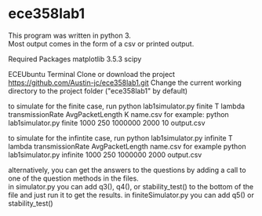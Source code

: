 # ece358lab1
This program was written in python 3.  
Most output comes in the form of a csv or printed output. 

Required Packages
matplotlib 3.5.3
scipy

ECEUbuntu Terminal
Clone or download the project https://github.com/Austin-jc/ece358lab1.git
Change the current working directory to the project folder ("ece358lab1" by default) 

to simulate for the finite case, run 
python lab1simulator.py finite T lambda transmissionRate AvgPacketLength K name.csv
for example:
python lab1simulator.py finite 1000 250 1000000 2000 10 output.csv

to simulate for the infintite case, run
python lab1simulator.py infinite T lambda transmissionRate AvgPacketLength name.csv
for example
python lab1simulator.py infinite 1000 250 1000000 2000 output.csv

alternatively, you can get the answers to the questions by adding a call to one of the question methods in the files.  
in simulator.py you can add q3(<outputfilename>), q4(), or stability_test() to the bottom of the file and just run it to get the results.
in finiteSimulator.py you can add q5() or stability_test()


